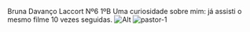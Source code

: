 Bruna Davanço Laccort
Nº6
1ºB
Uma curiosidade sobre mim: já assisti o mesmo filme 10 vezes seguidas.
![Alt](https://recreio.uol.com.br/media/uploads/animacoes/gato_de_botas_2_capa_m0P74km.jpg)
![pastor-1](https://github.com/linosbru/linosbru/assets/140416319/0f18c5cd-a9de-4ca9-94ef-f9c7c662c479)
